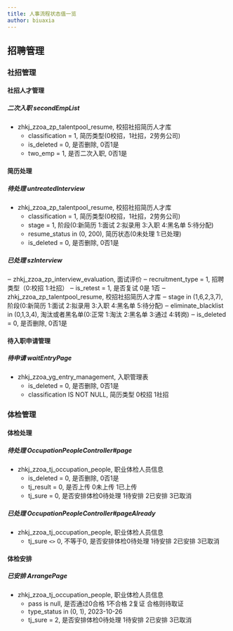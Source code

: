 ```yaml
---
title: 人事流程状态值一览
author: biuaxia
---
```


## 招聘管理

### 社招管理

#### 社招人才管理

##### 二次入职 secondEmpList

- zhkj_zzoa_zp_talentpool_resume, 校招社招简历人才库
  - classification = 1, 简历类型(0校招，1社招，2劳务公司) 
  - is_deleted = 0, 是否删除, 0否1是
  - two_emp = 1, 是否二次入职, 0否1是

#### 简历处理

##### 待处理 untreatedInterview

- zhkj_zzoa_zp_talentpool_resume, 校招社招简历人才库
  - classification = 1, 简历类型(0校招，1社招，2劳务公司)
  - stage = 1, 阶段(0:新简历 1:面试 2:拟录用 3:入职 4:黑名单 5:待分配)
  - resume_status in (0, 200), 简历状态(0未处理 1:已处理)
  - is_deleted = 0, 是否删除, 0否1是

##### 已处理 szInterview

‒ zhkj_zzoa_zp_interview_evaluation, 面试评价
  ‒ recruitment_type = 1, 招聘类型（0:校招 1:社招）
  ‒ is_retest = 1, 是否复试 0是  1否
‒ zhkj_zzoa_zp_talentpool_resume, 校招社招简历人才库
  ‒ stage in (1,6,2,3,7), 阶段(0:新简历 1:面试 2:拟录用 3:入职 4:黑名单 5:待分配)
  ‒ eliminate_blacklist in (0,1,3,4), 淘汰或者黑名单(0:正常 1:淘汰 2:黑名单 3:通过 4:转岗)
  ‒ is_deleted = 0, 是否删除, 0否1是

#### 待入职申请管理

##### 待申请 waitEntryPage

- zhkj_zzoa_yg_entry_management, 入职管理表
  - is_deleted = 0, 是否删除, 0否1是
  - classification IS NOT NULL, 简历类型 0校招  1社招

### 体检管理

#### 体检处理

##### 待处理 OccupationPeopleController#page

- zhkj_zzoa_tj_occupation_people, 职业体检人员信息
  - is_deleted = 0, 是否删除, 0否1是
  - tj_result = 0, 是否上传 0未上传  1已上传
  - tj_sure = 0, 是否安排体检0待处理 1待安排 2已安排 3已取消

##### 已处理 OccupationPeopleController#pageAlready

- zhkj_zzoa_tj_occupation_people, 职业体检人员信息
  - tj_sure `<>` 0, 不等于0, 是否安排体检0待处理 1待安排 2已安排 3已取消

#### 体检安排

##### 已安排 ArrangePage

- zhkj_zzoa_tj_occupation_people, 职业体检人员信息
  - pass is null, 是否通过0合格 1不合格 2复证 合格则待取证
  - type_status in (0, 1), 2023-10-26
  - tj_sure = 2, 是否安排体检0待处理 1待安排 2已安排 3已取消

